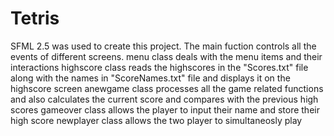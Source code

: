 # Tetris
SFML 2.5 was used to create this project.
The main fuction controls all the events of different screens.
menu class deals with the menu items and their interactions
highscore class reads the highscores in the "Scores.txt" file along with the names in "ScoreNames.txt" file and displays it on the highscore screen
anewgame class processes all the game related functions and also calculates the current score and compares with the previous high scores
gameover class allows the player to input their name and store their high score
newplayer class allows the two player to simultaneosly play
